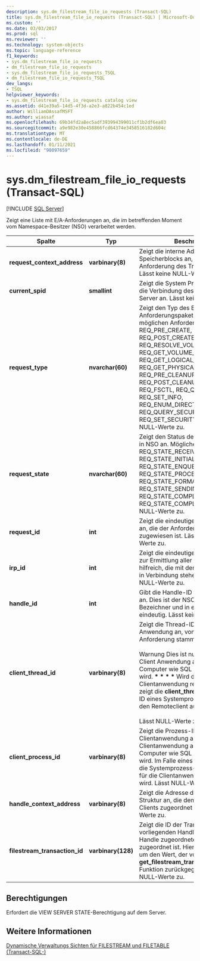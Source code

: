 ```yaml
---
description: sys.dm_filestream_file_io_requests (Transact-SQL)
title: sys.dm_filestream_file_io_requests (Transact-SQL) | Microsoft-Dokumentation
ms.custom: ''
ms.date: 03/03/2017
ms.prod: sql
ms.reviewer: ''
ms.technology: system-objects
ms.topic: language-reference
f1_keywords:
- sys.dm_filestream_file_io_requests
- dm_filestream_file_io_requests
- sys.dm_filestream_file_io_requests_TSQL
- dm_filestream_file_io_requests_TSQL
dev_langs:
- TSQL
helpviewer_keywords:
- sys.dm_filestream_file_io_requests catalog view
ms.assetid: d41e39a5-14d5-4f3d-a2e3-a822b454c1ed
author: WilliamDAssafMSFT
ms.author: wiassaf
ms.openlocfilehash: 69b34fd2a8ec5adf393994399011cf1b2df6ea03
ms.sourcegitcommit: a9e982e30e458866fcd64374e3458516182d604c
ms.translationtype: MT
ms.contentlocale: de-DE
ms.lasthandoff: 01/11/2021
ms.locfileid: "98097659"
---
```

# <a name="sysdm_filestream_file_io_requests-transact-sql"></a>sys.dm_filestream_file_io_requests (Transact-SQL)
[!INCLUDE [SQL Server](../../includes/applies-to-version/sqlserver.md)]

  Zeigt eine Liste mit E/A-Anforderungen an, die im betreffenden Moment vom Namespace-Besitzer (NSO) verarbeitet werden.  
  
|Spalte|Typ|Beschreibung|  
|------------|----------|-----------------|  
|**request_context_address**|**varbinary(8)**|Zeigt die interne Adresse des NSO-Speicherblocks an, der die E/A-Anforderung des Treibers enthält. Lässt keine NULL-Werte zu.|  
|**current_spid**|**smallint**|Zeigt die System Prozess-ID (SPID) für die Verbindung des aktuellen SQL Server an. Lässt keine NULL-Werte zu.|  
|**request_type**|**nvarchar(60)**|Zeigt den Typ des E/A-Anforderungspakets (IRP) an. Die möglichen Anforderungstypen sind REQ_PRE_CREATE, REQ_POST_CREATE, REQ_RESOLVE_VOLUME, REQ_GET_VOLUME_INFO, REQ_GET_LOGICAL_NAME, REQ_GET_PHYSICAL_NAME, REQ_PRE_CLEANUP, REQ_POST_CLEANUP, REQ_CLOSE, REQ_FSCTL, REQ_QUERY_INFO, REQ_SET_INFO, REQ_ENUM_DIRECTORY, REQ_QUERY_SECURITY und REQ_SET_SECURITY. Lässt keine NULL-Werte zu.|  
|**request_state**|**nvarchar(60)**|Zeigt den Status der E/A-Anforderung in NSO an. Mögliche Werte sind REQ_STATE_RECEIVED, REQ_STATE_INITIALIZED, REQ_STATE_ENQUEUED, REQ_STATE_PROCESSING, REQ_STATE_FORMATTING_RESPONSE, REQ_STATE_SENDING_RESPONSE, REQ_STATE_COMPLETING und REQ_STATE_COMPLETED. Lässt keine NULL-Werte zu.|  
|**request_id**|**int**|Zeigt die eindeutige Anforderungs-ID an, die der Anforderung vom Treiber zugewiesen ist. Lässt keine NULL-Werte zu.|  
|**irp_id**|**int**|Zeigt die eindeutige IRP-ID an. Dies ist zur Ermittlung aller E/A-Anforderungen hilfreich, die mit der vorliegenden IRP in Verbindung stehen. Lässt keine NULL-Werte zu.|  
|**handle_id**|**int**|Gibt die Handle-ID für den Namespace an. Dies ist der NSO-spezifische Bezeichner und in einer Instanz eindeutig. Lässt keine NULL-Werte zu.|  
|**client_thread_id**|**varbinary(8)**|Zeigt die Thread-ID der Client Anwendung an, von der die Anforderung stammt.<br /><br /> Warnung Dies ist nur sinnvoll, wenn die Client Anwendung auf dem gleichen Computer wie SQL Server ausgeführt wird. **\* \* \* \*** Wird die Clientanwendung remote ausgeführt, zeigt die **client_thread_id** die Thread-ID eines Systemprozesses an, der für den Remoteclient ausgeführt wird.<br /><br /> Lässt NULL-Werte zu.|  
|**client_process_id**|**varbinary(8)**|Zeigt die Prozess-ID der Clientanwendung an, wenn die Clientanwendung auf dem gleichen Computer wie SQL Server ausgeführt wird. Im Falle eines Remoteclients wird die Systemprozess-ID angezeigt, die für die Clientanwendung angezeigt wird. Lässt NULL-Werte zu.|  
|**handle_context_address**|**varbinary(8)**|Zeigt die Adresse der internen nso-Struktur an, die dem Handle des Clients zugeordnet ist. Lässt NULL-Werte zu.|  
|**filestream_transaction_id**|**varbinary(128)**|Zeigt die ID der Transaktion an, die der vorliegenden Handle und allen dieser Handle zugeordneten Anforderungen zugeordnet ist. Hierbei handelt es sich um den Wert, der von der **get_filestream_transaction_context** -Funktion zurückgegeben wird. Lässt NULL-Werte zu.|  
  
## <a name="permissions"></a>Berechtigungen  
 Erfordert die VIEW SERVER STATE-Berechtigung auf dem Server.  
  
## <a name="see-also"></a>Weitere Informationen  
 [Dynamische Verwaltungs Sichten für FILESTREAM und FILETABLE &#40;Transact-SQL-&#41;](../../relational-databases/system-dynamic-management-views/filestream-and-filetable-dynamic-management-views-transact-sql.md)  
  
  
